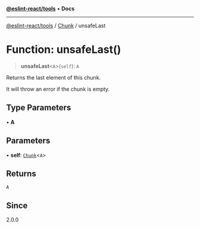 [**@eslint-react/tools**](../../../README.md) • **Docs**

***

[@eslint-react/tools](../../../README.md) / [Chunk](../README.md) / unsafeLast

# Function: unsafeLast()

> **unsafeLast**\<`A`\>(`self`): `A`

Returns the last element of this chunk.

It will throw an error if the chunk is empty.

## Type Parameters

• **A**

## Parameters

• **self**: [`Chunk`](../interfaces/Chunk.md)\<`A`\>

## Returns

`A`

## Since

2.0.0
